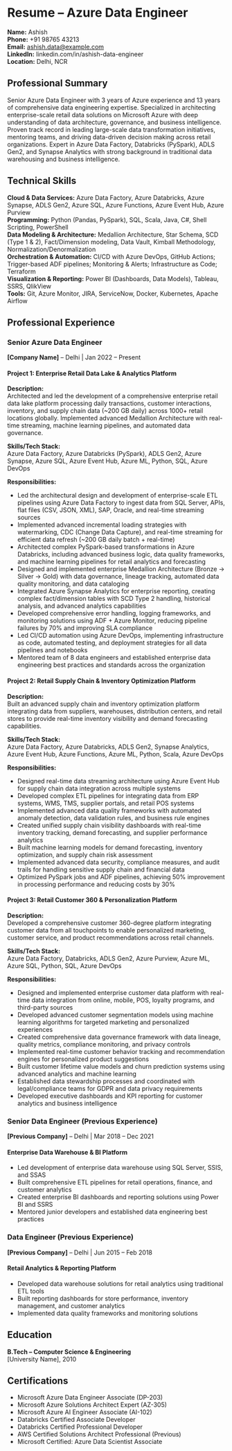 # Resume – Azure Data Engineer

**Name:** Ashish  
**Phone:** +91 98765 43213  
**Email:** ashish.data@example.com  
**LinkedIn:** linkedin.com/in/ashish-data-engineer  
**Location:** Delhi, NCR  

## Professional Summary

Senior Azure Data Engineer with 3 years of Azure experience and 13 years of comprehensive data engineering expertise. Specialized in architecting enterprise-scale retail data solutions on Microsoft Azure with deep understanding of data architecture, governance, and business intelligence. Proven track record in leading large-scale data transformation initiatives, mentoring teams, and driving data-driven decision making across retail organizations. Expert in Azure Data Factory, Databricks (PySpark), ADLS Gen2, and Synapse Analytics with strong background in traditional data warehousing and business intelligence.

## Technical Skills

**Cloud & Data Services:** Azure Data Factory, Azure Databricks, Azure Synapse, ADLS Gen2, Azure SQL, Azure Functions, Azure Event Hub, Azure Purview  
**Programming:** Python (Pandas, PySpark), SQL, Scala, Java, C#, Shell Scripting, PowerShell  
**Data Modeling & Architecture:** Medallion Architecture, Star Schema, SCD (Type 1 & 2), Fact/Dimension modeling, Data Vault, Kimball Methodology, Normalization/Denormalization  
**Orchestration & Automation:** CI/CD with Azure DevOps, GitHub Actions; Trigger-based ADF pipelines; Monitoring & Alerts; Infrastructure as Code; Terraform  
**Visualization & Reporting:** Power BI (Dashboards, Data Models), Tableau, SSRS, QlikView  
**Tools:** Git, Azure Monitor, JIRA, ServiceNow, Docker, Kubernetes, Apache Airflow  

## Professional Experience

### Senior Azure Data Engineer
**[Company Name]** – Delhi | Jan 2022 – Present  

#### Project 1: Enterprise Retail Data Lake & Analytics Platform

**Description:**  
Architected and led the development of a comprehensive enterprise retail data lake platform processing daily transactions, customer interactions, inventory, and supply chain data (~200 GB daily) across 1000+ retail locations globally. Implemented advanced Medallion Architecture with real-time streaming, machine learning pipelines, and automated data governance.

**Skills/Tech Stack:**  
Azure Data Factory, Azure Databricks (PySpark), ADLS Gen2, Azure Synapse, Azure SQL, Azure Event Hub, Azure ML, Python, SQL, Azure DevOps

**Responsibilities:**
- Led the architectural design and development of enterprise-scale ETL pipelines using Azure Data Factory to ingest data from SQL Server, APIs, flat files (CSV, JSON, XML), SAP, Oracle, and real-time streaming sources
- Implemented advanced incremental loading strategies with watermarking, CDC (Change Data Capture), and real-time streaming for efficient data refresh (~200 GB daily batch + real-time)
- Architected complex PySpark-based transformations in Azure Databricks, including advanced business logic, data quality frameworks, and machine learning pipelines for retail analytics and forecasting
- Designed and implemented enterprise Medallion Architecture (Bronze → Silver → Gold) with data governance, lineage tracking, automated data quality monitoring, and data cataloging
- Integrated Azure Synapse Analytics for enterprise reporting, creating complex fact/dimension tables with SCD Type 2 handling, historical analysis, and advanced analytics capabilities
- Developed comprehensive error handling, logging frameworks, and monitoring solutions using ADF + Azure Monitor, reducing pipeline failures by 70% and improving SLA compliance
- Led CI/CD automation using Azure DevOps, implementing infrastructure as code, automated testing, and deployment strategies for all data pipelines and notebooks
- Mentored team of 8 data engineers and established enterprise data engineering best practices and standards across the organization

#### Project 2: Retail Supply Chain & Inventory Optimization Platform

**Description:**  
Built an advanced supply chain and inventory optimization platform integrating data from suppliers, warehouses, distribution centers, and retail stores to provide real-time inventory visibility and demand forecasting capabilities.

**Skills/Tech Stack:**  
Azure Data Factory, Azure Databricks, ADLS Gen2, Synapse Analytics, Azure Event Hub, Azure Functions, Azure ML, Python, Scala, Azure DevOps

**Responsibilities:**
- Designed real-time data streaming architecture using Azure Event Hub for supply chain data integration across multiple systems
- Developed complex ETL pipelines for integrating data from ERP systems, WMS, TMS, supplier portals, and retail POS systems
- Implemented advanced data quality frameworks with automated anomaly detection, data validation rules, and business rule engines
- Created unified supply chain visibility dashboards with real-time inventory tracking, demand forecasting, and supplier performance analytics
- Built machine learning models for demand forecasting, inventory optimization, and supply chain risk assessment
- Implemented advanced data security, compliance measures, and audit trails for handling sensitive supply chain and financial data
- Optimized PySpark jobs and ADF pipelines, achieving 50% improvement in processing performance and reducing costs by 30%

#### Project 3: Retail Customer 360 & Personalization Platform

**Description:**  
Developed a comprehensive customer 360-degree platform integrating customer data from all touchpoints to enable personalized marketing, customer service, and product recommendations across retail channels.

**Skills/Tech Stack:**  
Azure Data Factory, Databricks, ADLS Gen2, Azure Purview, Azure ML, Azure SQL, Python, SQL, Azure DevOps

**Responsibilities:**
- Designed and implemented enterprise customer data platform with real-time data integration from online, mobile, POS, loyalty programs, and third-party sources
- Developed advanced customer segmentation models using machine learning algorithms for targeted marketing and personalized experiences
- Created comprehensive data governance framework with data lineage, quality metrics, compliance monitoring, and privacy controls
- Implemented real-time customer behavior tracking and recommendation engines for personalized product suggestions
- Built customer lifetime value models and churn prediction systems using advanced analytics and machine learning
- Established data stewardship processes and coordinated with legal/compliance teams for GDPR and data privacy requirements
- Developed executive dashboards and KPI reporting for customer analytics and business intelligence

### Senior Data Engineer (Previous Experience)
**[Previous Company]** – Delhi | Mar 2018 – Dec 2021  

#### Enterprise Data Warehouse & BI Platform
- Led development of enterprise data warehouse using SQL Server, SSIS, and SSAS
- Built comprehensive ETL pipelines for retail operations, finance, and customer analytics
- Created enterprise BI dashboards and reporting solutions using Power BI and SSRS
- Mentored junior developers and established data engineering best practices

### Data Engineer (Previous Experience)
**[Previous Company]** – Delhi | Jun 2015 – Feb 2018  

#### Retail Analytics & Reporting Platform
- Developed data warehouse solutions for retail analytics using traditional ETL tools
- Built reporting dashboards for store performance, inventory management, and customer analytics
- Implemented data quality frameworks and monitoring solutions

## Education

**B.Tech – Computer Science & Engineering**  
[University Name], 2010

## Certifications

- Microsoft Azure Data Engineer Associate (DP-203)
- Microsoft Azure Solutions Architect Expert (AZ-305)
- Microsoft Azure AI Engineer Associate (AI-102)
- Databricks Certified Associate Developer
- Databricks Certified Professional Developer
- AWS Certified Solutions Architect Professional (Previous)
- Microsoft Certified: Azure Data Scientist Associate
